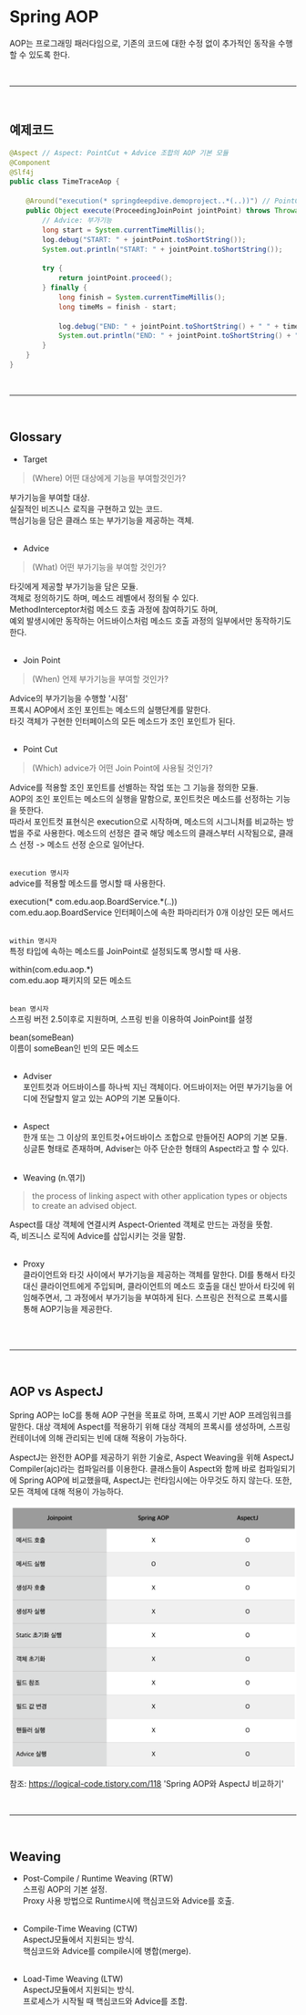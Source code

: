 # Spring AOP

AOP는 프로그래밍 패러다임으로, 기존의 코드에 대한 수정 없이 추가적인 동작을 수행할 수 있도록 한다. 

<br>

---

<br>



## 예제코드

```Java
@Aspect // Aspect: PointCut + Advice 조합의 AOP 기본 모듈
@Component
@Slf4j
public class TimeTraceAop {

    @Around("execution(* springdeepdive.demoproject..*(..))") // PointCut: where to apply
    public Object execute(ProceedingJoinPoint jointPoint) throws Throwable {
        // Advice: 부가기능
        long start = System.currentTimeMillis();
        log.debug("START: " + jointPoint.toShortString());
        System.out.println("START: " + jointPoint.toShortString());

        try {
            return jointPoint.proceed();
        } finally {
            long finish = System.currentTimeMillis();
            long timeMs = finish - start;

            log.debug("END: " + jointPoint.toShortString() + " " + timeMs + "ms");
            System.out.println("END: " + jointPoint.toShortString() + " " + timeMs + "ms");
        }
    }
}
```

<br>

---

<br>

## Glossary

- Target<br>
> (Where) 어떤 대상에게 기능을 부여할것인가?

부가기능을 부여할 대상.<br>
실질적인 비즈니스 로직을 구현하고 있는 코드.<br>
핵심기능을 담은 클래스 또는 부가기능을 제공하는 객체.<br><br>

- Advice<br>
> (What) 어떤 부가기능을 부여할 것인가?

타깃에게 제공할 부가기능을 담은 모듈.<br>
객체로 정의하기도 하며, 메소드 레벨에서 정의될 수 있다.<br>
MethodInterceptor처럼 메소드 호출 과정에 참여하기도 하며,<br>
예외 발생시에만 동작하는 어드바이스처럼 메소드 호출 과정의 일부에서만 동작하기도한다.<br><br>

- Join Point<br>
> (When) 언제 부가기능을 부여할 것인가?

Advice의 부가기능을 수행할 '시점'<br>
프록시 AOP에서 조인 포인트는 메소드의 실행단계를 말한다.<br>
타깃 객체가 구현한 인터페이스의 모든 메소드가 조인 포인트가 된다.<br><br>

- Point Cut<br>
> (Which) advice가 어떤 Join Point에 사용될 것인가?

Advice를 적용할 조인 포인트를 선별하는 작업 또는 그 기능을 정의한 모듈.<br>
AOP의 조인 포인트는 메소드의 실행을 말함으로, 포인트컷은 메소드를 선정하는 기능을 뜻한다.<br>
따라서 포인트컷 표현식은 execution으로 시작하며, 메소드의 시그니처를 비교하는 방법을 주로 사용한다. 메소드의 선정은 결국 해당 메소드의 클래스부터 시작됨으로, 클래스 선정 -> 메소드 선정 순으로 일어난다.<br><br>

`execution 명시자` <br>
advice를 적용할 메소드를 명시할 때 사용한다.<br>

execution(* com.edu.aop.BoardService.*(..))<br>
com.edu.aop.BoardService 인터페이스에 속한 파마리터가 0개 이상인 모든 메서드<br><br>

`within 명시자`<br>
특정 타입에 속하는 메소드를 JoinPoint로 설정되도록 명시할 때 사용.<br>

within(com.edu.aop.*)<br>
com.edu.aop 패키지의 모든 메소드<br><br>

`bean 명시자` <br>
스프링 버전 2.5이후로 지원하며, 스프링 빈을 이용하여 JoinPoint를 설정<br>

bean(someBean)<br>
이름이 someBean인 빈의 모든 메소드<br><br>

- Adviser<br>
포인트컷과 어드바이스를 하나씩 지닌 객체이다. 어드바이저는 어떤 부가기능을 어디에 전달할지 알고 있는 AOP의 기본 모듈이다. <br><br>

- Aspect<br>
한개 또는 그 이상의 포인트컷+어드바이스 조합으로 만들어진 AOP의 기본 모듈.<br>
싱글톤 형태로 존재하며, Adviser는 아주 단순한 형태의 Aspect라고 할 수 있다.<br><br>

- Weaving (n.엮기)<br>

> the process of linking aspect with other application types or objects to create an advised object.

Aspect를 대상 객체에 연결시켜 Aspect-Oriented 객체로 만드는 과정을 뜻함.<br>
즉, 비즈니스 로직에 Advice를 삽입시키는 것을 말함.<br><br>

- Proxy<br>
클라이언트와 타깃 사이에서 부가기능을 제공하는 객체를 말한다. DI를 통해서 타깃 대신 클라이언트에게 주입되며, 클라이언트의 메소드 호출을 대신 받아서 타깃에 위임해주면서, 그 과정에서 부가기능을 부여하게 된다. 스프링은 전적으로 프록시를 통해 AOP기능을 제공한다.<br><br>



<br>

---

<br>

## AOP vs AspectJ

Spring AOP는 IoC를 통해 AOP 구현을 목표로 하며, 프록시 기반 AOP 프레임워크를 말한다. 대상 객체에 Aspect를 적용하기 위해 대상 객체의 프록시를 생성하며, 스프링 컨테이너에 의해 관리되는 빈에 대해 적용이 가능하다. 

AspectJ는 완전한 AOP를 제공하기 위한 기술로, Aspect Weaving을 위해 AspectJ Compiler(ajc)라는 컴파일러를 이용한다. 클래스들이 Aspect와 함께 바로 컴파일되기에 Spring AOP에 비교했을때, AspectJ는 런타임시에는 아무것도 하지 않는다. 또한, 모든 객체에 대해 적용이 가능하다.

<img src="/assets/images/AOP/aop_aspectj.png">



참조: https://logical-code.tistory.com/118 'Spring AOP와 AspectJ 비교하기'

<br>

---

<br>

## Weaving

- Post-Compile / Runtime Weaving (RTW)<br>
스프링 AOP의 기본 설정.<br>
Proxy 사용 방법으로 Runtime시에 핵심코드와 Advice를 호출.<br><br>



- Compile-Time Weaving (CTW)<br>
AspectJ모듈에서 지원되는 방식.<br>
핵심코드와 Advice를 compile시에 병합(merge).<br><br>


- Load-Time Weaving (LTW)<br>
AspectJ모듈에서 지원되는 방식.<br>
프로세스가 시작될 때 핵심코드와 Advice를 조합.<br><br>
